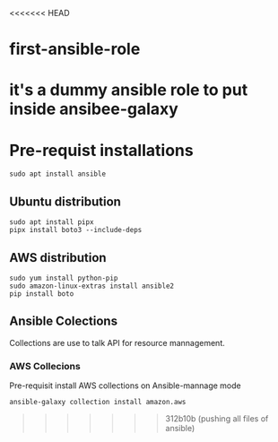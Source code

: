 <<<<<<< HEAD
# first-ansible-role
it's a dummy ansible role to put inside ansibee-galaxy
=======
# Pre-requist installations
```
sudo apt install ansible
```
## Ubuntu distribution
```
sudo apt install pipx
pipx install boto3 --include-deps
```
## AWS distribution

```
sudo yum install python-pip
sudo amazon-linux-extras install ansible2
pip install boto 
```
## Ansible Colections
Collections are use to talk API for resource mannagement.
### AWS Collecions
Pre-requisit install AWS collections on Ansible-mannage mode
```
ansible-galaxy collection install amazon.aws
```
>>>>>>> 312b10b (pushing all files of ansible)
